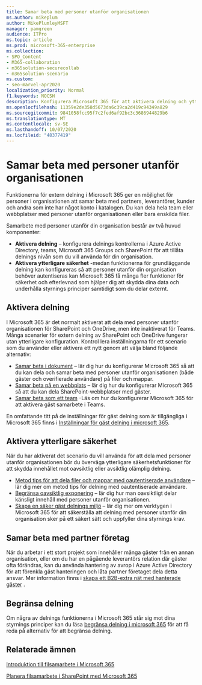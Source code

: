 ```yaml
---
title: Samar beta med personer utanför organisationen
ms.author: mikeplum
author: MikePlumleyMSFT
manager: pamgreen
audience: ITPro
ms.topic: article
ms.prod: microsoft-365-enterprise
ms.collection:
- SPO_Content
- M365-collaboration
- m365solution-securecollab
- m365solution-scenario
ms.custom:
- seo-marvel-apr2020
localization_priority: Normal
f1.keywords: NOCSH
description: Konfigurera Microsoft 365 för att aktivera delning och ytterligare säkerhet när du bjuder in externa användare att samar beta i Teams och dela SharePoint-webbplatser.
ms.openlocfilehash: 11359e2de358d5673da6c39ca2d419c94349a829
ms.sourcegitcommit: 9841058fcc95f7c2fed6af92bc3c3686944829b6
ms.translationtype: MT
ms.contentlocale: sv-SE
ms.lasthandoff: 10/07/2020
ms.locfileid: "48377419"
---
```

# <a name="collaborating-with-people-outside-your-organization"></a>Samar beta med personer utanför organisationen

Funktionerna för extern delning i Microsoft 365 ger en möjlighet för personer i organisationen att samar beta med partners, leverantörer, kunder och andra som inte har något konto i katalogen. Du kan dela hela team eller webbplatser med personer utanför organisationen eller bara enskilda filer.

Samarbete med personer utanför din organisation består av två huvud komponenter:

- **Aktivera delning** – konfigurera delnings kontrollerna i Azure Active Directory, teams, Microsoft 365 Groups och SharePoint för att tillåta delnings nivån som du vill använda för din organisation.
- **Aktivera ytterligare säkerhet** -medan funktionerna för grundläggande delning kan konfigureras så att personer utanför din organisation behöver autentiseras kan Microsoft 365 få många fler funktioner för säkerhet och efterlevnad som hjälper dig att skydda dina data och underhålla styrnings principer samtidigt som du delar externt.

## <a name="enable-sharing"></a>Aktivera delning

I Microsoft 365 är det normalt aktiverat att dela med personer utanför organisationen för SharePoint och OneDrive, men inte inaktiverat för Teams. Många scenarier för extern delning av SharePoint och OneDrive fungerar utan ytterligare konfiguration. Kontrol lera inställningarna för ett scenario som du använder eller aktivera ett nytt genom att välja bland följande alternativ:

- [Samar beta i dokument](collaborate-on-documents.md) – lär dig hur du konfigurerar Microsoft 365 så att du kan dela och samar beta med personer utanför organisationen (både gäster och overifierade användare) på filer och mappar.
- [Samar beta på en webbplats](collaborate-in-site.md) – lär dig hur du konfigurerar Microsoft 365 så att du kan dela SharePoint-webbplatser med gäster.
- [Samar beta som ett team](collaborate-as-team.md) -Läs om hur du konfigurerar Microsoft 365 för att aktivera gäst samarbete i Teams.

En omfattande titt på de inställningar för gäst delning som är tillgängliga i Microsoft 365 finns i [Inställningar för gäst delning i microsoft 365](microsoft-365-guest-settings.md).

## <a name="enable-additional-security"></a>Aktivera ytterligare säkerhet

När du har aktiverat det scenario du vill använda för att dela med personer utanför organisationen bör du överväga ytterligare säkerhetsfunktioner för att skydda innehållet mot oavsiktlig eller avsiktlig olämplig delning.

- [Metod tips för att dela filer och mappar med oautentiserade användare](best-practices-anonymous-sharing.md) – lär dig mer om metod tips för delning med oautentiserade användare.
- [Begränsa oavsiktlig exponering](share-limit-accidental-exposure.md) – lär dig hur man oavsiktligt delar känsligt innehåll med personer utanför organisationen.
- [Skapa en säker gäst delnings miljö](create-secure-guest-sharing-environment.md) – lär dig mer om verktygen i Microsoft 365 för att säkerställa att delning med personer utanför din organisation sker på ett säkert sätt och uppfyller dina styrnings krav.

## <a name="collaborate-with-partner-companies"></a>Samar beta med partner företag

När du arbetar i ett stort projekt som innehåller många gäster från en annan organisation, eller om du har en pågående leverantörs relation där gäster ofta förändras, kan du använda hantering av avrop i Azure Active Directory för att förenkla gäst hanteringen och låta partner företaget dela detta ansvar. Mer information finns i [skapa ett B2B-extra nät med hanterade gäster](b2b-extranet.md) .

## <a name="limit-sharing"></a>Begränsa delning

Om några av delnings funktionerna i Microsoft 365 står sig mot dina styrnings principer kan du läsa [begränsa delning i microsoft 365](microsoft-365-limit-sharing.md) för att få reda på alternativ för att begränsa delning.

## <a name="related-topics"></a>Relaterade ämnen

[Introduktion till filsamarbete i Microsoft 365](https://docs.microsoft.com/sharepoint/intro-to-file-collaboration)

[Planera filsamarbete i SharePoint med Microsoft 365](https://docs.microsoft.com/sharepoint/deploy-file-collaboration)
